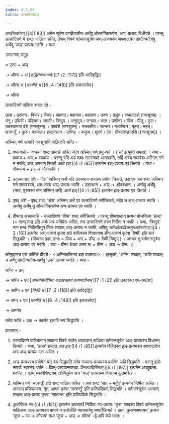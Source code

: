 ```yaml
---
index: 4.1.86
sutra: उत्सादिभ्योऽञ्

---
```

_प्राग्दीव्यतोऽण्_ [[4|1|83]] अनेन सूत्रेण प्राग्दीव्यतीय-अर्थेषु औत्सर्गिकरूपेण 'अण्' प्रत्ययः विधीयते । परन्तु उत्सादिगणे ये शब्दाः पाठिताः सन्ति, तेषाम् विषये वर्तमानसूत्रेण अण्-प्रत्ययस्य अपवादत्वेन प्राग्दीव्यतीयेषु अर्थेषु  'अञ्' प्रत्ययः भवति । यथा -

उत्सानाम् समूहः  

= उत्स + अञ्

→ औत्स + अ [_तद्धितेष्वचामादेः_ [[7।2।117]] इति आदिवृद्धिः]

→ औत्स् अ [_यस्येति च_ [[6।4।148]] इति अकारलोपः]

→ औत्स



उत्सादिगणे पाठिताः शब्दाः एते - 

उत्स। उदपान। विकर। विनद। महानद। महानस। महाप्राण। तरुण। तलुन। वष्कयाऽसे (गणसूत्रम्)  । धेनु। पृथिवी। पङ्क्ति। जगती। त्रिष्टुप् । अनुष्टुप्। जनपद। भरत। उशीनर। ग्रीष्म। पीलु। कुल। उदस्थानात् देशे (गणसूत्रम्)  । पृषदंशे (गणसूत्रम्)। भल्लकीय। रथन्तर। मध्यन्दिन। बृहत्। महत्। सत्त्वन्तुँ । कुरु। पञ्चाल। इन्द्रावसान। उष्णिह् । ककुभ्। सुवर्ण। देव। ग्रीष्मादच्छन्दसि  ((गणसूत्रम्)) ।



अस्मिन् गणे चत्वारि गणसूत्राणि पाठितानि सन्ति -    

1. वष्कयासे - 'वष्कय' शब्दः समासे नास्ति चेदेव अस्मिन् गणे प्रयुज्यते । ('स' इत्युक्ते समास) । यथा - वष्कय + अञ् = वाष्कय । परन्तु यदि अयं शब्दः समस्तपदे आगच्छति, तर्हि अस्य समावेशः अस्मिन् गणे न भवति, अतः अस्याम् स्थितौ  _अतो इञ्_ [[4।1।95]] इत्यनेन इञ्-प्रत्ययः एव क्रियते । यथा - गौवष्कय + इञ् → गौवष्कयि ।                    

2. उदस्थानात् देशे - 'देश' अस्मिन् अर्थे यदि उदस्थान-शब्दस्य प्रयोगः क्रियते, तदा एव अयं शब्दः अस्मिन् गणे समावेश्यते, अतः तस्य अञ्-प्रत्ययः भवति । उदस्थान + अञ् → औदस्थानः । अन्येषु अर्थेषु (यथा, पुरुषस्य नाम अस्मिन् अर्थे) _अतो इञ्_ [[4।1।95]] इत्यनेन इञ्-प्रत्ययः एव क्रियते ।               

3. पृषद् अंशे - पृषद् शब्दः 'अंश' अस्मिन् अर्थे एव उत्सादिगणे  स्वीक्रियते, तदैव च अञ्-प्रत्ययः भवति । अन्येषु अर्थेषु तु औत्सर्गिकरूपेण अण्-प्रत्ययः एव भवति ।                                

4. ग्रीष्मात् अच्छन्दसि -  उत्सादिगणे 'ग्रीष्म' शब्दः स्वीक्रियते । परन्तु ग्रीष्मशब्दात् प्रत्ययं योजयित्वा  'छन्दः' (= गानवृत्तम्)  इति अर्थः यत्र अभिप्रेतः अस्ति, तत्र उत्सादिगणे तस्य निर्देशः न भवति । यथा, 'त्रिष्टुप्' नाम छन्दः निर्देशयितुम् ग्रीष्म-शब्दात् अञ्-प्रत्ययः न भवति, अपितु _सन्धिवेलादिऋतुनक्षत्रेभ्योऽण्_ [[4।3।16]] इत्यनेन अण्-प्रत्ययं कृत्वा अग्रे स्त्रीत्वस्य विवक्षायाम् ङीप्-प्रत्ययं कृत्वा 'ग्रैष्मी' इति रूपं सिद्ध्यति । (ग्रीष्मस्य इदम् छन्दः = ग्रीष्म + अण् + ङीप् → ग्रैष्मी त्रिष्टुप् ) ।                अन्यत्र तु वर्तमानसूत्रेण अञ्-प्रत्ययः एव भवति । यथा - ग्रीष्मः देवता अस्य सः =  ग्रीष्म + अञ्  →  ग्रैष्मः ।) 



कौमुद्यामत्र एकं वार्तिकं दीयते - <!अग्निकलिभ्यां ढक् वक्तव्यः!> । इत्युक्ते, 'अग्नि' शब्दात्, 'कलि'शब्दात् च सर्वेषु प्राग्दीव्यतीय-अर्थेषु 'ढक्' प्रत्ययः भवति । यथा - 

अग्नि + ढक्

→ अग्नि + एय [_आयनेयीनीयियः फढखच्छघां प्रत्ययादीनाम्‌_ [[7।1।2]] इति ढकारस्य एय-आदेशः]

→ आग्नि + एय [_किति च_ [[7।2।118]] इति आदिवृद्धिः]

→   अग्न् + एय [_यस्येति च_ [[6।4।148]] इति इकारलोपः] 

→ आग्नेय 

तथैव कलि + ढक् → कालेय इत्यपि रूपं सिद्ध्यति ।

                                        

ज्ञातव्यम् - 

1. उत्सादिगणे पाठितानाम् शब्दानां विषये सर्वान् अपवादान् बाधित्वा वर्तमानसूत्रेण अञ्-प्रत्ययस्य विधानम् क्रियते । यथा, 'उत्स' शब्दात् _अत इञ्_ [[4।1।95]] इत्यनेन विहितस्य इञ्-प्रत्ययस्य अपवादत्वेन अत्र अञ्-प्रत्ययः दत्तः अस्ति ।



2. अञ्-प्रत्ययस्य प्रयोगेन यत् रूपं सिद्ध्यति तदेव रूपमण्-प्रत्ययस्य प्रयोगेन अपि सिद्ध्यति । परन्तु द्वयोः रूपयोः स्वरभेदः वर्तते ।  ञित्-प्रत्ययान्तशब्दाः _ञ्नित्यादिर्नित्यम्_ [[6।1।197]] इत्यनेन आद्युदात्ताः भवन्ति । एतम् स्वरवैशिष्ट्यम् दर्शयितुमेव  अत्र 'अञ्' प्रत्ययस्य विधानम् कृतमस्ति । 



3. अस्मिन् गणे 'सत्वन्तुँ' इति शब्दः पाठितः अस्ति ।  अयं शब्दः 'सत् + मतुँप्' इत्यनेन निर्मितः अस्ति । अस्याम् प्रक्रियायाम् 'नुम्' आगमं कृत्वा 'सत्वन्तुँ' इति प्रातिपदिकम् सिद्ध्यति । वर्तमानसूत्रेण अस्मात् शब्दात् अञ्-प्रत्ययं कृत्वा 'सात्वन्त' इति प्रातिपदिकं सिद्ध्यति ।                                 



4. _कुर्वादिभ्यः ण्यः_ [[4।1।151]] इत्यनेन अपत्यार्थे निर्दिष्टः ण्य-प्रत्ययः 'कुरु' शब्दस्य विषये वर्तमानसूत्रेण पाठितस्य  अञ्-प्रत्ययस्य बाधनं न करोतीति व्याख्यानेषु स्पष्टीक्रियते । अतः 'कुरूणामपत्यम्' इत्यत्र 'कुरु + ण्य → कौरव्य'  तथा 'कुरु + अञ् → कौरव' -द्वे अपि रूपे भवतः ।               

